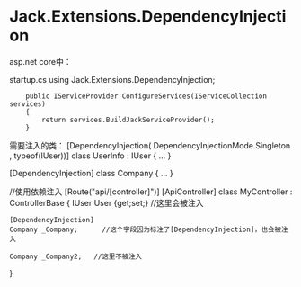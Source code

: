 # Jack.Extensions.DependencyInjection

asp.net core中：

startup.cs
using Jack.Extensions.DependencyInjection;

        public IServiceProvider ConfigureServices(IServiceCollection services)
        {
            return services.BuildJackServiceProvider();
        }
        
        
需要注入的类：
[DependencyInjection( DependencyInjectionMode.Singleton , typeof(IUser))]
class UserInfo : IUser
{
    ...
}

[DependencyInjection]
class Company
{
    ...
}

//使用依赖注入
[Route("api/[controller]")]
[ApiController]
class MyController : ControllerBase
{
    IUser User {get;set;} //这里会被注入
    
    [DependencyInjection]
    Company _Company;      //这个字段因为标注了[DependencyInjection]，也会被注入
    
    Company _Company2;   //这里不被注入
}

